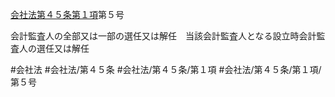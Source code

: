[会社法第４５条第１項](会社法＿＿＿＿第４５条第１項)第５号

会計監査人の全部又は一部の選任又は解任　当該会計監査人となる設立時会計監査人の選任又は解任


#会社法
#会社法/第４５条
#会社法/第４５条/第１項
#会社法/第４５条/第１項/第５号
